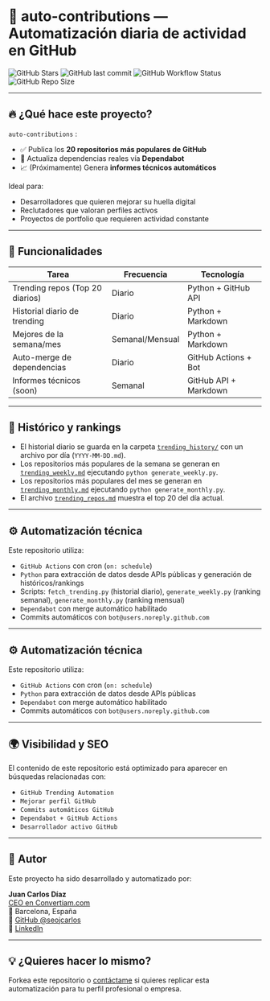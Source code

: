 # 🧠 auto-contributions — Automatización diaria de actividad en GitHub

![GitHub Stars](https://img.shields.io/github/stars/seojcarlos/auto-contributions?style=social)
![GitHub last commit](https://img.shields.io/github/last-commit/seojcarlos/auto-contributions)
![GitHub Workflow Status](https://img.shields.io/github/actions/workflow/status/seojcarlos/auto-contributions/daily_trending.yml?label=Actualización%20Diaria)
![GitHub Repo Size](https://img.shields.io/github/repo-size/seojcarlos/auto-contributions)



---

## 🔥 ¿Qué hace este proyecto?

`auto-contributions` :

- ✅ Publica los **20 repositorios más populares de GitHub**
- 🔁 Actualiza dependencias reales vía **Dependabot**
- 📈 (Próximamente) Genera **informes técnicos automáticos**

Ideal para:
- Desarrolladores que quieren mejorar su huella digital
- Reclutadores que valoran perfiles activos
- Proyectos de portfolio que requieren actividad constante

---

## 🧠 Funcionalidades

| Tarea                              | Frecuencia | Tecnología             |
|-----------------------------------|------------|------------------------|
| Trending repos (Top 20 diarios)   | Diario     | Python + GitHub API    |
| Historial diario de trending      | Diario     | Python + Markdown      |
| Mejores de la semana/mes          | Semanal/Mensual | Python + Markdown  |
| Auto-merge de dependencias        | Diario     | GitHub Actions + Bot   |
| Informes técnicos (soon)          | Semanal    | GitHub API + Markdown  |

---

## 📅 Histórico y rankings

- El historial diario se guarda en la carpeta [`trending_history/`](./trending_history/) con un archivo por día (`YYYY-MM-DD.md`).
- Los repositorios más populares de la semana se generan en [`trending_weekly.md`](./trending_weekly.md) ejecutando `python generate_weekly.py`.
- Los repositorios más populares del mes se generan en [`trending_monthly.md`](./trending_monthly.md) ejecutando `python generate_monthly.py`.
- El archivo [`trending_repos.md`](./trending_repos.md) muestra el top 20 del día actual.

---

## ⚙️ Automatización técnica

Este repositorio utiliza:
- `GitHub Actions` con cron (`on: schedule`)
- `Python` para extracción de datos desde APIs públicas y generación de históricos/rankings
- Scripts: `fetch_trending.py` (historial diario), `generate_weekly.py` (ranking semanal), `generate_monthly.py` (ranking mensual)
- `Dependabot` con merge automático habilitado
- Commits automáticos con `bot@users.noreply.github.com`

---

## ⚙️ Automatización técnica

Este repositorio utiliza:
- `GitHub Actions` con cron (`on: schedule`)
- `Python` para extracción de datos desde APIs públicas
- `Dependabot` con merge automático habilitado
- Commits automáticos con `bot@users.noreply.github.com`

---

## 🌍 Visibilidad y SEO

El contenido de este repositorio está optimizado para aparecer en búsquedas relacionadas con:

- `GitHub Trending Automation`
- `Mejorar perfil GitHub`
- `Commits automáticos GitHub`
- `Dependabot + GitHub Actions`
- `Desarrollador activo GitHub`

---

## 🙌 Autor

Este proyecto ha sido desarrollado y automatizado por:

**Juan Carlos Díaz**  
[CEO en Convertiam.com](https://www.convertiam.com)  
📍 Barcelona, España  
🔗 [GitHub @seojcarlos](https://github.com/seojcarlos)  
🔗 [LinkedIn](https://www.linkedin.com/in/juan-carlos-diaz-seo)

---

## 💡 ¿Quieres hacer lo mismo?

Forkea este repositorio o [contáctame](mailto:juan@convertiam.com) si quieres replicar esta automatización para tu perfil profesional o empresa.

